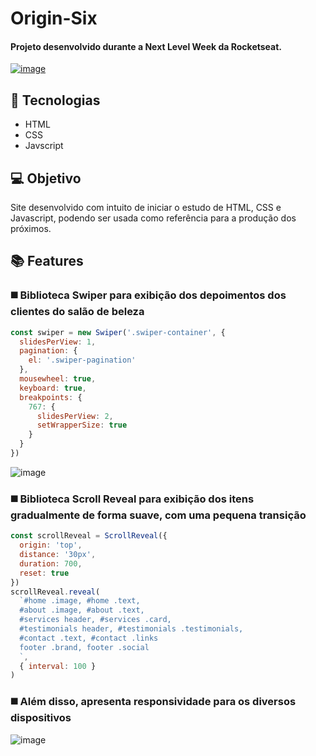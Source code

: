 # Origin-Six
#### Projeto desenvolvido durante a Next Level Week da Rocketseat.
<a href="https://leandrolucs.github.io/templateWeb/">![image](https://user-images.githubusercontent.com/48057126/131681579-06f9f955-e58e-42d5-a50e-b9be8bfef182.png)</a>

## 🚀 Tecnologias
<ul>
  <li>HTML</li>
  <li>CSS</li>
  <li>Javscript</li>
</ul>

## 💻 Objetivo
Site desenvolvido com intuito de iniciar o estudo de HTML, CSS e Javascript, podendo ser usada como referência para a produção dos próximos.

## 📚 Features
### ◼️ Biblioteca Swiper para exibição dos depoimentos dos clientes do salão de beleza
```js
const swiper = new Swiper('.swiper-container', {
  slidesPerView: 1,
  pagination: {
    el: '.swiper-pagination'
  },
  mousewheel: true,
  keyboard: true,
  breakpoints: {
    767: {
      slidesPerView: 2,
      setWrapperSize: true
    }
  }
})
```
![image](https://user-images.githubusercontent.com/48057126/131682853-635d880c-8ad6-416b-b8c9-7fe8e4aeadd8.png)

####

### ◼️ Biblioteca Scroll Reveal para exibição dos itens gradualmente de forma suave, com uma pequena transição

```js
const scrollReveal = ScrollReveal({
  origin: 'top',
  distance: '30px',
  duration: 700,
  reset: true
})
scrollReveal.reveal(
  `#home .image, #home .text,
  #about .image, #about .text,
  #services header, #services .card,
  #testimonials header, #testimonials .testimonials,
  #contact .text, #contact .links
  footer .brand, footer .social
  `,
  { interval: 100 }
)
```

### ◼️ Além disso, apresenta responsividade para os diversos dispositivos

![image](https://user-images.githubusercontent.com/48057126/131684725-a436f9d8-b8aa-4162-8f4c-4920fbc0a3d0.png)
